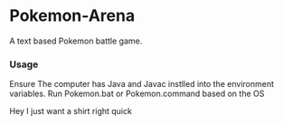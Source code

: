 # Pokemon-Arena
A text based Pokemon battle game.
### Usage
Ensure The computer has Java and Javac instlled into the environment variables.
Run Pokemon.bat or Pokemon.command based on the OS

Hey I just want a shirt right quick
